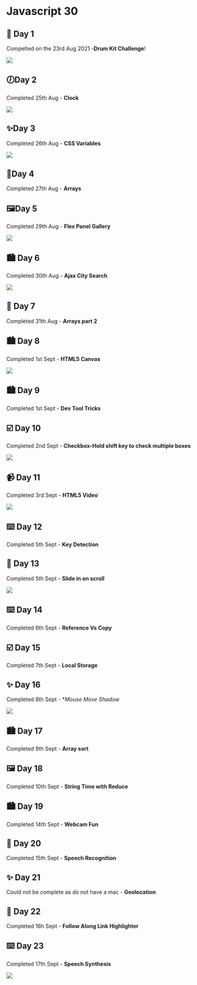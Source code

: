 # Javascript 30

## 🥁 Day 1

Compelted on the 23rd Aug 2021 -**Drum Kit Challenge**!

![](Day1/drumkit.JPG)

## 🕖Day 2

Completed 25th Aug - **Clock**

![](Day2/clock.JPG)

## ✨Day 3

Completed 26th Aug - **CSS Variables**

![](Day3/variables.JPG)

## 📇Day 4

Completed 27th Aug - **Arrays**

## 🖼️Day 5

Completed 29th Aug - **Flex Panel Gallery**

![](Day5/flex.JPG)

## 🏙️ Day 6

Completed 30th Aug - **Ajax City Search**

![](Day6/city.JPG)

## 📇 Day 7

Completed 31th Aug - **Arrays part 2**

## 🏙️ Day 8

Completed 1st Sept - **HTML5 Canvas**

![](Day8/canva.JPG)

## 🏙️ Day 9

Completed 1st Sept - **Dev Tool Tricks**

## ☑️ Day 10

Completed 2nd Sept - **Checkbox-Hold shift key to check multiple boxes**

![](Day10/checkbox.JPG)

## 📹 Day 11

Completed 3rd Sept - **HTML5 Video**

![](Day11/html5.JPG)

## ⌨️ Day 12

Completed 5th Sept - **Key Detection**

## 📇 Day 13

Completed 5th Sept - **Slide in on scroll**

![](Day13/scroll.gif)

## ⌨️ Day 14

Completed 6th Sept - **Reference Vs Copy**

## ☑️ Day 15

Completed 7th Sept - **Local Storage**

## ✨ Day 16

Completed 8th Sept - \*_Mouse Move Shadow_

![](Day16/woah.JPG)

## 🏙️ Day 17

Completed 9th Sept - **Array sort**

## 🖼️ Day 18

Completed 10th Sept - **String Time with Reduce**

## 🏙️ Day 19

Completed 14th Sept - **Webcam Fun**

## 📇 Day 20

Completed 15th Sept - **Speech Recognition**

## ✨ Day 21

Could not be complete as do not have a mac - **Geolocation**

## 📇 Day 22

Completed 16h Sept - **Follow Along Link Highlighter**

## ⌨️ Day 23

Completed 17th Sept - **Speech Synthesis**

![](Day23/speech.JPG)
